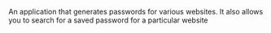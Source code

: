 An application that generates passwords for various websites. It also allows you to search for a saved password for a particular website
